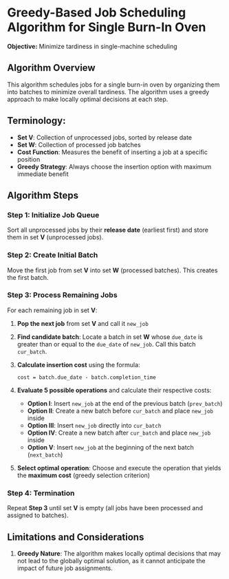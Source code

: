 # Greedy-Based Job Scheduling Algorithm for Single Burn-In Oven

**Objective:** Minimize tardiness in single-machine scheduling

## Algorithm Overview

This algorithm schedules jobs for a single burn-in oven by organizing them into batches to minimize overall tardiness. The algorithm uses a greedy approach to make locally optimal decisions at each step.

## Terminology:

- **Set V**: Collection of unprocessed jobs, sorted by release date
- **Set W**: Collection of processed job batches
- **Cost Function**: Measures the benefit of inserting a job at a specific position
- **Greedy Strategy**: Always choose the insertion option with maximum immediate benefit

## Algorithm Steps

### Step 1: Initialize Job Queue
Sort all unprocessed jobs by their **release date** (earliest first) and store them in set **V** (unprocessed jobs).

### Step 2: Create Initial Batch
Move the first job from set **V** into set **W** (processed batches). This creates the first batch.

### Step 3: Process Remaining Jobs
For each remaining job in set **V**:

1. **Pop the next job** from set **V** and call it `new_job`

2. **Find candidate batch**: Locate a batch in set **W** whose `due_date` is greater than or equal to the `due_date` of `new_job`. Call this batch `cur_batch`.

3. **Calculate insertion cost** using the formula:
   ```
   cost = batch.due_date - batch.completion_time
   ```

4. **Evaluate 5 possible operations** and calculate their respective costs:
   - **Option I**: Insert `new_job` at the end of the previous batch (`prev_batch`)
   - **Option II**: Create a new batch before `cur_batch` and place `new_job` inside
   - **Option III**: Insert `new_job` directly into `cur_batch`
   - **Option IV**: Create a new batch after `cur_batch` and place `new_job` inside
   - **Option V**: Insert `new_job` at the beginning of the next batch (`next_batch`)

5. **Select optimal operation**: Choose and execute the operation that yields the **maximum cost** (greedy selection criterion)

### Step 4: Termination
Repeat **Step 3** until set **V** is empty (all jobs have been processed and assigned to batches).

## Limitations and Considerations

1. **Greedy Nature**: The algorithm makes locally optimal decisions that may not lead to the globally optimal solution, as it cannot anticipate the impact of future job assignments.